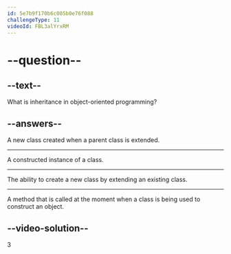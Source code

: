 ```yaml
---
id: 5e7b9f170b6c005b0e76f088
challengeType: 11
videoId: FBL3alYrxRM
---
```


# --question--

## --text--

What is inheritance in object-oriented programming?

## --answers--

A new class created when a parent class is extended.

---

A constructed instance of a class.

---

The ability to create a new class by extending an existing class.

---

A method that is called at the moment when a class is being used to construct an object.

## --video-solution--

3

